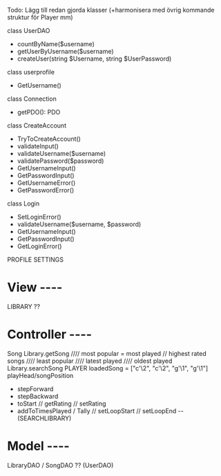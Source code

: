 Todo: Lägg till redan gjorda klasser (+harmonisera med övrig kommande struktur för Player mm)

class UserDAO
- countByName($username)
- getUserByUsername($username)
- createUser(string $Username, string $UserPassword)

class userprofile
- GetUsername()

class Connection
- getPDO(): PDO

class CreateAccount
- TryToCreateAccount()
- validateInput()
- validateUsername($username)
- validatePassword($password)
- GetUsernameInput()
- GetPasswordInput()
- GetUsernameError()
- GetPasswordError()

class Login
- SetLoginError()
- validateUsername($username, $password)
- GetUsernameInput()
- GetPasswordInput()
- GetLoginError()

 
PROFILE
SETTINGS

# View ----
LIBRARY ??

# Controller ----
Song
Library.getSong
//// most popular = most played
//   highest rated songs
////   least popular
//// latest played
////   oldest played
  Library.searchSong
PLAYER
  loadedSong = ["c'\2", "c'\2", "g'\1", "g'\1"]
  playHead/songPosition
- stepForward
- stepBackward
- toStart
// getRating
// setRating
- addToTimesPlayed / Tally
// setLoopStart
// setLoopEnd
--
(SEARCHLIBRARY)

# Model ----
LibraryDAO / SongDAO ??
(UserDAO)


